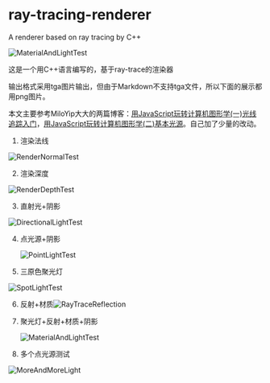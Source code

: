 # ray-tracing-renderer
A renderer based on ray tracing by C++

![MaterialAndLightTest](picture/MaterialAndLightTest.png)

这是一个用C++语言编写的，基于ray-trace的渲染器

输出格式采用tga图片输出，但由于Markdown不支持tga文件，所以下面的展示都用png图片。

本文主要参考MiloYip大大的两篇博客：[用JavaScript玩转计算机图形学(一)光线追踪入门](https://www.cnblogs.com/miloyip/archive/2010/03/29/1698953.html)，[用JavaScript玩转计算机图形学(二)基本光源](https://www.cnblogs.com/miloyip/archive/2010/04/02/1702768.html)。自己加了少量的改动。

1. 渲染法线

![RenderNormalTest](picture/RenderNormalTest.png)

2. 渲染深度

![RenderDepthTest](picture/RenderDepthTest.png)

3. 直射光+阴影

![DirectionalLightTest](picture/DirectionalLightTest.png)

4. 点光源+阴影

   ![PointLightTest](picture/PointLightTest.png)

5. 三原色聚光灯

![SpotLightTest](picture/SpotLightTest.png)

6. 反射+材质![RayTraceReflection](picture/RayTraceReflection.png)

7. 聚光灯+反射+材质+阴影

   ![MaterialAndLightTest](picture/MaterialAndLightTest.png)

8. 多个点光源测试

![MoreAndMoreLight](picture/MoreAndMoreLight.png)


